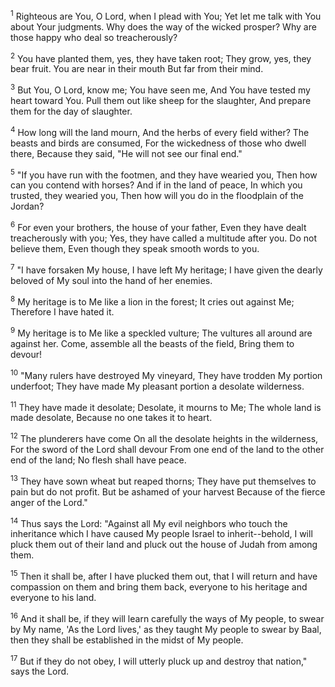 <sup>1</sup> 
Righteous are You, O Lord, when I plead with You; Yet let me talk with You about Your judgments. Why does the way of the wicked prosper? Why are those happy who deal so treacherously? 

<sup>2</sup> 
You have planted them, yes, they have taken root; They grow, yes, they bear fruit. You are near in their mouth But far from their mind. 

<sup>3</sup> 
But You, O Lord, know me; You have seen me, And You have tested my heart toward You. Pull them out like sheep for the slaughter, And prepare them for the day of slaughter. 

<sup>4</sup> 
How long will the land mourn, And the herbs of every field wither? The beasts and birds are consumed, For the wickedness of those who dwell there, Because they said, "He will not see our final end." 

<sup>5</sup> 
"If you have run with the footmen, and they have wearied you, Then how can you contend with horses? And if in the land of peace, In which you trusted, they wearied you, Then how will you do in the floodplain of the Jordan? 

<sup>6</sup> 
For even your brothers, the house of your father, Even they have dealt treacherously with you; Yes, they have called a multitude after you. Do not believe them, Even though they speak smooth words to you. 

<sup>7</sup> 
"I have forsaken My house, I have left My heritage; I have given the dearly beloved of My soul into the hand of her enemies. 

<sup>8</sup> 
My heritage is to Me like a lion in the forest; It cries out against Me; Therefore I have hated it. 

<sup>9</sup> 
My heritage is to Me like a speckled vulture; The vultures all around are against her. Come, assemble all the beasts of the field, Bring them to devour! 

<sup>10</sup> 
"Many rulers have destroyed My vineyard, They have trodden My portion underfoot; They have made My pleasant portion a desolate wilderness. 

<sup>11</sup> 
They have made it desolate; Desolate, it mourns to Me; The whole land is made desolate, Because no one takes it to heart. 

<sup>12</sup> 
The plunderers have come On all the desolate heights in the wilderness, For the sword of the Lord shall devour From one end of the land to the other end of the land; No flesh shall have peace. 

<sup>13</sup> 
They have sown wheat but reaped thorns; They have put themselves to pain but do not profit. But be ashamed of your harvest Because of the fierce anger of the Lord." 

<sup>14</sup> 
Thus says the Lord: "Against all My evil neighbors who touch the inheritance which I have caused My people Israel to inherit--behold, I will pluck them out of their land and pluck out the house of Judah from among them. 

<sup>15</sup> 
Then it shall be, after I have plucked them out, that I will return and have compassion on them and bring them back, everyone to his heritage and everyone to his land. 

<sup>16</sup> 
And it shall be, if they will learn carefully the ways of My people, to swear by My name, 'As the Lord lives,' as they taught My people to swear by Baal, then they shall be established in the midst of My people. 

<sup>17</sup> 
But if they do not obey, I will utterly pluck up and destroy that nation," says the Lord.